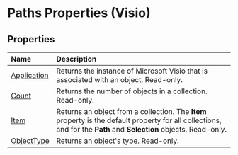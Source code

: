 
# Paths Properties (Visio)

## Properties



|**Name**|**Description**|
|:-----|:-----|
|[Application](d5439015-9efb-46ea-49a8-7f08c4d82a14.md)|Returns the instance of Microsoft Visio that is associated with an object. Read-only.|
|[Count](fb8ac400-7767-667a-d2b1-79962ed0fcac.md)|Returns the number of objects in a collection. Read-only.|
|[Item](85132486-5baa-d3ab-995d-62cf51d4b1da.md)|Returns an object from a collection. The  **Item** property is the default property for all collections, and for the **Path** and **Selection** objects. Read-only.|
|[ObjectType](eaab20a2-22cf-c17c-4475-073323cefcb6.md)|Returns an object's type. Read-only.|
